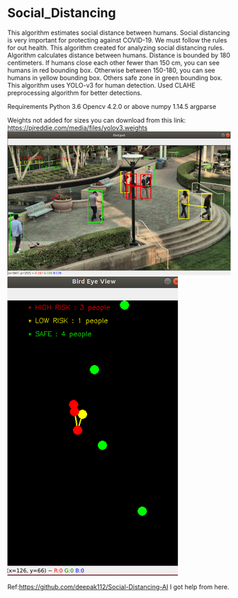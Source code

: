 # Social_Distancing
This algorithm estimates social distance between humans. Social distancing is very important for protecting against COVID-19. 
We must follow the rules for out health. This algorithm created for analyzing social distancing rules. 
Algorithm calculates distance between humans. Distance is bounded by 180 centimeters. If humans close each other fewer than 150 cm, you can see humans in red bounding box.
Otherwise between 150-180, you can see humans in yellow bounding box. Others safe zone in green bounding box. This algorithm uses YOLO-v3 for human detection. 
Used CLAHE preprocessing algorithm for better detections. 

Requirements
Python 3.6
Opencv 4.2.0 or above
numpy 1.14.5
argparse


Weights not added for sizes you can download from this link: https://pjreddie.com/media/files/yolov3.weights
<img src="./example/example1.png">
<img src="./example/example2.png">



















Ref:https://github.com/deepak112/Social-Distancing-AI I got help from here.
